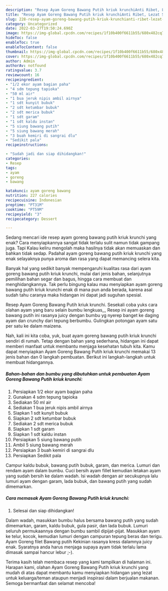 ```yaml
---
description: "Resep Ayam Goreng Bawang Putih kriuk krunchiAnti Ribet, Lezat Sekali"
title: "Resep Ayam Goreng Bawang Putih kriuk krunchiAnti Ribet, Lezat Sekali"
slug: 228-resep-ayam-goreng-bawang-putih-kriuk-krunchianti-ribet-lezat-sekali
category: Uncategorized
date: 2022-03-27T19:50:24.690Z
image: https://img-global.cpcdn.com/recipes/1f10b400f6611b55/680x482cq70/ayam-goreng-bawang-putih-kriuk-krunchi-foto-resep-utama.jpg
hideToc: false
enableToc: true
enableTocContent: false
thumbnail: https://img-global.cpcdn.com/recipes/1f10b400f6611b55/680x482cq70/ayam-goreng-bawang-putih-kriuk-krunchi-foto-resep-utama.jpg
cover: https://img-global.cpcdn.com/recipes/1f10b400f6611b55/680x482cq70/ayam-goreng-bawang-putih-kriuk-krunchi-foto-resep-utama.jpg
author: Admin
authorAv: notfound
ratingvalue: 3.7
reviewcount: 16
recipeingredient:
- "1/2 ekor ayam bagian paha"
- "4 sdm tepung tapioka"
- "50 ml air"
- "1 bua jeruk nipis ambil airnya"
- "1 sdt kunyit bubuk"
- "2 sdt ketumbar bubuk"
- "2 sdt merica bubuk"
- "1 sdt garam"
- "1 sdt kaldu instan"
- "5 siung bawang putih"
- "5 siung bawang merah"
- "3 buah kemiri di sangrai dlu"
- "Sedikit pala"
recipeinstructions:

- "Sudah jadi dan siap dihidangkan!"
categories:
- Resep
tags:
- ayam
- goreng
- bawang

katakunci: ayam goreng bawang 
nutrition: 227 calories
recipecuisine: Indonesian
preptime: "PT31M"
cooktime: "PT59M"
recipeyield: "3"
recipecategory: Dessert

---
```



Sedang mencari ide resep ayam goreng bawang putih kriuk krunchi yang enak? Cara menyiapkannya sangat tidak terlalu sulit namun tidak gampang juga. Tapi Kalau keliru mengolah maka hasilnya tidak akan memuaskan dan bahkan tidak sedap. Padahal ayam goreng bawang putih kriuk krunchi yang enak selayaknya punya aroma dan rasa yang dapat memancing selera kita.


Banyak hal yang sedikit banyak mempengaruhi kualitas rasa dari ayam goreng bawang putih kriuk krunchi, mulai dari jenis bahan, selanjutnya pemilihan bahan segar dan bagus, hingga cara membuat dan menghidangkannya. Tak perlu bingung kalau mau menyiapkan ayam goreng bawang putih kriuk krunchi enak di mana pun anda berada, karena asal sudah tahu caranya maka hidangan ini dapat jadi suguhan spesial.

Resep Ayam Goreng Bawang Putih kriuk krunchi. Sesekali coba yuks cara olahan ayam yang baru selain bumbu lengkuas,,, Resep ini ayam goreng bawang putih ini rasanya juicy dengan bumbu yg nyerep banget ke daging ayam dan crunchy dari tepung berbumbu. Gulingkan potongan ayam satu per satu ke dalam maizena.


Nah, kali ini kita coba, yuk, buat ayam goreng bawang putih kriuk krunchi sendiri di rumah. Tetap dengan bahan yang sederhana, hidangan ini dapat memberi manfaat untuk membantu menjaga kesehatan tubuh kita. Kamu dapat menyiapkan Ayam Goreng Bawang Putih kriuk krunchi memakai 13 jenis bahan dan 0 langkah pembuatan. Berikut ini langkah-langkah untuk membuat hidangannya.

<!--inarticleads1-->

##### Bahan-bahan dan bumbu yang dibutuhkan untuk pembuatan Ayam Goreng Bawang Putih kriuk krunchi:

1. Persiapkan 1/2 ekor ayam bagian paha
1. Gunakan 4 sdm tepung tapioka
1. Sediakan 50 ml air
1. Sediakan 1 bua jeruk nipis ambil airnya
1. Siapkan 1 sdt kunyit bubuk
1. Siapkan 2 sdt ketumbar bubuk
1. Sediakan 2 sdt merica bubuk
1. Siapkan 1 sdt garam
1. Siapkan 1 sdt kaldu instan
1. Persiapkan 5 siung bawang putih
1. Ambil 5 siung bawang merah
1. Persiapkan 3 buah kemiri di sangrai dlu
1. Persiapkan Sedikit pala


Campur kaldu bubuk, bawang putih bubuk, garam, dan merica. Lumuri dan rendam ayam dalam bumbu. Cuci bersih ayam fillet kemudian letakan ayam yang sudah bersih ke dalam wadah. Isi wadah dengan air secukupnya lalu lumuri ayam dengan garam, lada bubuk, dan bawang putih yang sudah dimemarkan. 

<!--inarticleads2-->

##### Cara memasak Ayam Goreng Bawang Putih kriuk krunchi:


1. Selesai dan siap dihidangkan!

Dalam wadah, masukkan bumbu halus bersama bawang putih yang sudah dimemarkan, garam, kaldu bubuk, gula pasir, dan lada bubuk. Lumuri seluruh permukaannya dengan bumbu sambil dipijat-pijat. Masukkan ayam ke telur, kocok, kemudian lumuri dengan campuran tepung beras dan terigu. Ayam Goreng filet Bawang putih Kekinian rasanya kress dalamnya juicy enak. Syaratnya anda harus menjaga supaya ayam tidak terlalu lama dimasak sampai hancur lebur ;-). 

Terima kasih telah membaca resep yang kami tampilkan di halaman ini. Harapan kami, olahan Ayam Goreng Bawang Putih kriuk krunchi yang mudah di atas dapat membantu kamu menyiapkan hidangan yang lezat untuk keluarga/teman ataupun menjadi inspirasi dalam berjualan makanan. Semoga bermanfaat dan selamat mencoba!
